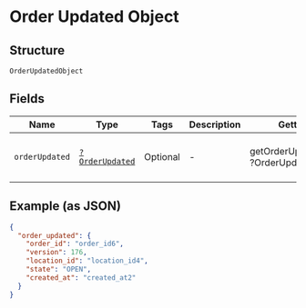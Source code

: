
# Order Updated Object

## Structure

`OrderUpdatedObject`

## Fields

| Name | Type | Tags | Description | Getter | Setter |
|  --- | --- | --- | --- | --- | --- |
| `orderUpdated` | [`?OrderUpdated`](/doc/models/order-updated.md) | Optional | - | getOrderUpdated(): ?OrderUpdated | setOrderUpdated(?OrderUpdated orderUpdated): void |

## Example (as JSON)

```json
{
  "order_updated": {
    "order_id": "order_id6",
    "version": 176,
    "location_id": "location_id4",
    "state": "OPEN",
    "created_at": "created_at2"
  }
}
```

